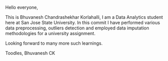 Hello everyone,

This is Bhuvanesh Chandrashekhar Korlahalli, I am a Data Analytics student here at San Jose State University. In this commit I have performed various data preprocessing, outliers detection and employed data imputation methodologies for a university assignment.

Looking forward to many more such learnings. 

Toodles,
Bhuvanesh CK
